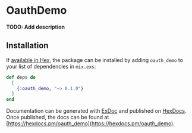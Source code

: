 # OauthDemo

**TODO: Add description**

## Installation

If [available in Hex](https://hex.pm/docs/publish), the package can be installed
by adding `oauth_demo` to your list of dependencies in `mix.exs`:

```elixir
def deps do
  [
    {:oauth_demo, "~> 0.1.0"}
  ]
end
```

Documentation can be generated with [ExDoc](https://github.com/elixir-lang/ex_doc)
and published on [HexDocs](https://hexdocs.pm). Once published, the docs can
be found at [https://hexdocs.pm/oauth_demo](https://hexdocs.pm/oauth_demo).

